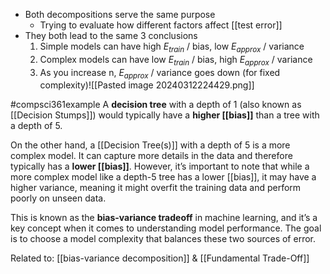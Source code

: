 - Both decompositions serve the same purpose
	- Trying to evaluate how different factors affect [[test error]]
- They both lead to the same 3 conclusions
	1. Simple models can have high $E_{train}$ / bias, low $E_{approx}$ / variance
	2. Complex models can have low $E_{train}$ / bias, high $E_{approx}$ / variance
	3. As you increase n, $E_{approx}$ / variance goes down (for fixed complexity)![[Pasted image 20240312224429.png]]

#compsci361example 
A **decision tree** with a depth of 1 (also known as [[Decision Stumps]]) would typically have a **higher [[bias]]** than a tree with a depth of 5.

On the other hand, a [[Decision Tree(s)]] with a depth of 5 is a more complex model. It can capture more details in the data and therefore typically has a **lower [[bias]]**. However, it’s important to note that while a more complex model like a depth-5 tree has a lower [[bias]], it may have a higher variance, meaning it might overfit the training data and perform poorly on unseen data.

This is known as the **bias-variance tradeoff** in machine learning, and it’s a key concept when it comes to understanding model performance. The goal is to choose a model complexity that balances these two sources of error.

Related to: [[bias-variance decomposition]] & [[Fundamental Trade-Off]]